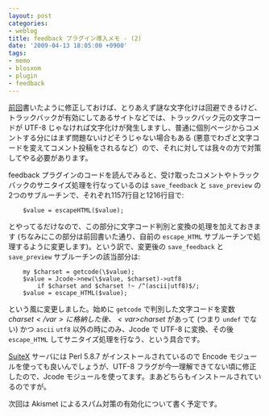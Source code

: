 ```yaml
---
layout: post
categories:
- weblog
title: feedback プラグイン導入メモ - (2)
date: '2009-04-13 18:05:00 +0900'
tags:
- memo
- blosxom
- plugin
- feedback
---
```

[前回](/weblog/200904112350/ "feedback プラグイン導入メモ - (1)")書いたように修正しておけば、とりあえず謎な文字化けは回避できるけど、トラックバックが有効にしてあるサイトなどでは、トラックバック元の文字コードが UTF-8 じゃなければ文字化けが発生しますし、普通に個別ページからコメントする分にはまず問題ないけどそうじゃない場合もある (悪意でわざと文字コードを変えてコメント投稿をされるなど）ので、それに対しては我々の方で対策してやる必要があります。

feedback プラグインのコードを読んでみると、受け取ったコメントやトラックバックのサニタイズ処理を行なっているのは `save_feedback` と `save_preview` の2つのサブルーチンで、それぞれ1157行目と1216行目で:

        $value = escapeHTML($value);

とやってるだけなので、この部分に文字コード判別と変換の処理を加えておきます (ちなみにこの部分は前回書いた通り、自前の `escape_HTML` サブルーチンで処理するように変更します)。という訳で、変更後の `save_feedback` と `save_preview` サブルーチンの該当部分は:

        my $charset = getcode(\$value);
        $value = Jcode->new(\$value, $charset)->utf8
            if $charset and $charset !~ /^(ascii|utf8)$/;
        $value = escape_HTML($value);

という風に変更しました。始めに `getcode` で判別した文字コードを変数 <var>$charset</var> に格納した後、<var>$charset</var> があって (つまり `undef` でない) かつ `ascii` `utf8` 以外の時にのみ、Jcode で UTF-8 に変換、その後 `escape_HTML` してサニタイズ処理を行なう、という具合です。

[SuiteX][1] サーバには Perl 5.8.7 がインストールされているので Encode モジュールを使っても良いんでしょうが、UTF-8 フラグが今一理解できてない頃に修正したので、Jcode モジュールを使ってます。まあどちらもインストールされているのですが。

次回は Akismet によるスパム対策の有効化について書く予定です。



[1]: http://web.arena.ne.jp/suitex/
